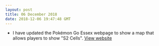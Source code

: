 ```yaml
---
layout: post
title: 06 December 2018
date: 2018-12-06 19:47:48 GMT
---
```

+ I have updated the Pokémon Go Essex webpage to show a map that allows players to show "S2 Cells". [View website](https://pokemon-go-essex.co.uk/essex-map.html?lonlat=51.634523,0.418862&zoom=18&s2level=20)


